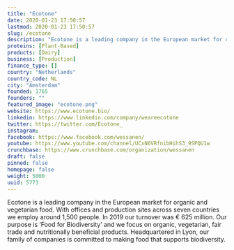 ```yaml
---
title: "Ecotone"
date: 2020-01-23 17:50:57
lastmod: 2020-01-23 17:50:57
slug: /ecotone
description: "Ecotone is a leading company in the European market for organic and vegetarian food. With  offices and production sites across seven countries we employ around 1,500 people. In 2019 our turnover was € 625 million. Our purpose is ‘Food for Biodiversity’ and we focus on organic, vegetarian, fair trade and nutritionally beneficial products. Headquartered in Lyon, our family of companies is committed to making food that supports biodiversity."
proteins: [Plant-Based]
products: [Dairy]
business: [Production]
finance_type: []
country: "Netherlands"
country_code: NL
city: "Amsterdam"
founded: 1765
founders: ""
featured_image: "ecotone.png"
website: https://www.ecotone.bio/
linkedin: https://www.linkedin.com/company/weareecotone
twitter: https://twitter.com/Ecotone_
instagram: 
facebook: https://www.facebook.com/wessanen/
youtube: https://www.youtube.com/channel/UCxN6VRfnibHihS3_9SPQU1w
crunchbase: https://www.crunchbase.com/organization/wessanen
draft: false
pinned: false
homepage: false
weight: 5000
uuid: 5773
---
```

Ecotone is a leading company in the European market for organic and vegetarian food. With  offices and production sites across seven countries we employ around 1,500 people. In 2019 our turnover was € 625 million. Our purpose is ‘Food for Biodiversity’ and we focus on organic, vegetarian, fair trade and nutritionally beneficial products. Headquartered in Lyon, our family of companies is committed to making food that supports biodiversity.
